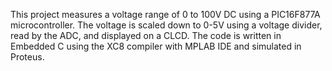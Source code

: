 This project measures a voltage range of 0 to 100V DC using a PIC16F877A microcontroller. The voltage is scaled down to 0-5V using a voltage divider, read by the ADC, and displayed on a CLCD. The code is written in Embedded C using the XC8 compiler with MPLAB IDE and simulated in Proteus.

